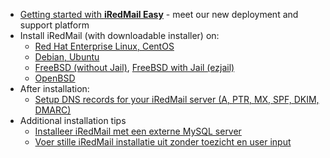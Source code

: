 * [Getting started with __iRedMail Easy__](./iredmail-easy.getting.start.html) - meet our new deployment and support platform
* Install iRedMail (with downloadable installer) on:
    * [Red Hat Enterprise Linux, CentOS](./install.iredmail.on.rhel-nl_DU.html)
    * [Debian, Ubuntu](./install.iredmail.on.debian.ubuntu-nl_DU.html)
    * [FreeBSD (without Jail)](./install.iredmail.on.freebsd-nl_DU.html), [FreeBSD with Jail (ezjail)](./install.iredmail.on.freebsd.with.jail-nl_DU.html)
    * [OpenBSD](./install.iredmail.on.openbsd-nl_DU.html)
* After installation:
    * [Setup DNS records for your iRedMail server (A, PTR, MX, SPF, DKIM, DMARC)](./setup.dns.html)
* Additional installation tips
    * [Installeer iRedMail met een externe MySQL server](./install.iredmail.with.remote.mysql.server-nl_DU.html)
    * [Voer stille iRedMail installatie uit zonder toezicht en user input](./unattended.iredmail.installation-nl_DU.html)
